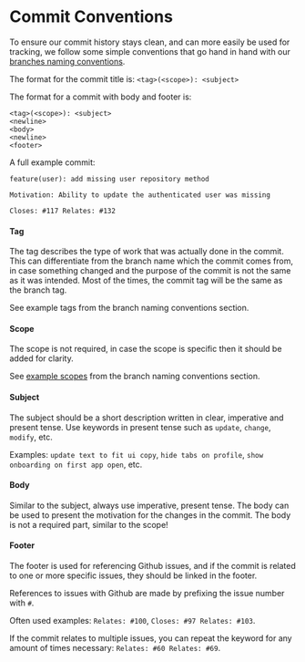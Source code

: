 # Commit Conventions

To ensure our commit history stays clean, and can more easily be used for tracking, we follow some simple conventions that go hand in hand with our [branches naming conventions](https://github.com/CollActionteam/collaction\_app/blob/development/docs/CONTRIBUTING.md#branches).

The format for the commit title is: `<tag>(<scope>): <subject>`

The format for a commit with body and footer is:

```
<tag>(<scope>): <subject>
<newline>
<body>
<newline>
<footer>
```

A full example commit:

```
feature(user): add missing user repository method

Motivation: Ability to update the authenticated user was missing

Closes: #117 Relates: #132
```

#### Tag

The tag describes the type of work that was actually done in the commit. This can differentiate from the branch name which the commit comes from, in case something changed and the purpose of the commit is not the same as it was intended. Most of the times, the commit tag will be the same as the branch tag.

See example tags from the branch naming conventions section.

#### Scope

The scope is not required, in case the scope is specific then it should be added for clarity.

See [example scopes](branching-conventions.md) from the branch naming conventions section.

#### Subject

The subject should be a short description written in clear, imperative and present tense. Use keywords in present tense such as `update`, `change`, `modify`, etc.

Examples: `update text to fit ui copy`, `hide tabs on profile`, `show onboarding on first app open`, etc.

#### Body

Similar to the subject, always use imperative, present tense. The body can be used to present the motivation for the changes in the commit. The body is not a required part, similar to the scope!

#### Footer

The footer is used for referencing Github issues, and if the commit is related to one or more specific issues, they should be linked in the footer.

References to issues with Github are made by prefixing the issue number with `#`.

Often used examples: `Relates: #100`, `Closes: #97 Relates: #103`.

If the commit relates to multiple issues, you can repeat the keyword for any amount of times necessary: `Relates: #60 Relates: #69`.
